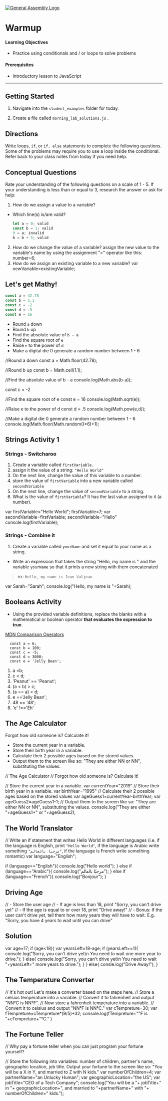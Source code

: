[![General Assembly Logo](https://camo.githubusercontent.com/1a91b05b8f4d44b5bbfb83abac2b0996d8e26c92/687474703a2f2f692e696d6775722e636f6d2f6b6538555354712e706e67)](https://generalassemb.ly)

# Warmup

#### Learning Objectives

- Practice using conditionals and / or loops to solve problems

#### Prerequisites

- Introductory lesson to JavaScript

---

## Getting Started

1. Navigate into the `student_examples` folder for today.

2. Create a file called `morning_lab_solutions.js` .



## Directions
Write loops, `if`, or `if, else` statements to complete the following questions. Some of the problems may require you to use a loop inside the conditional. Refer back to your class notes from today if you need help.

## Conceptual Questions

Rate your understanding of the following questions on a scale of 1 - 5. If your understanding is less than or equal to 3, research the answer or ask for help:

1. How do we assign a value to a variable?
  - Which line(s) is/are valid?

    ```js
    let a = 0; valid
    const b = 1; valid
    9 = a; invalid
    b = b + 5; valid
    ```

2. How do we change the value of a variable?
assign the new value to the variable's name by using the assignment "=" operator like this:
number=6;
3. How do we assign an existing variable to a new variable?
var newVariable=existingVariable;

## Let's get Mathy!

```js
const a = 42.78
const b = 1.1
const c = -2
const d = .5
const e = 16
```

- Round `a` down
- Round `b` up
- Find the absolute value of `b - a`
- Find the square root of `e`
- Raise `e` to the power of `d`
- Make a digital die 0 generate a random number between 1 - 6 

//Round a down
const a = Math.floor(42.78);

//Round b up
const b = Math.ceil(1.1);

//Find the absolute value of b - a
console.log(Math.abs(b-a));

const c = -2

//Find the square root of e
const e = 16
console.log(Math.sqrt(e));

//Raise e to the power of d
const d = .5
console.log(Math.pow(e,d));

//Make a digital die 0 generate a random number between 1 - 6
console.log(Math.floor(Math.random()*6)+1);

## Strings Activity 1

### Strings - Switcharoo
1. Create a variable called `firstVariable`.
1. assign it the value of a string: `"Hello World"`
1. On the next line, change the value of this variable to a number.
1. store the value of `firstVariable` into a new variable called `secondVariable`
1. On the next line, change the value of `secondVariable` to a string.
1. What is the value of `firstVariable`? It has the last value assigned to it (a number).

var firstVariable="Hello World";
firstVariable=7;
var secondVariable=firstVariable;
secondVariable="Hello"
console.log(firstVariable);

### Strings - Combine it
1. Create a variable called `yourName` and set it equal to your name as a string.
  - Write an expression that takes the string "Hello, my name is " and the variable `yourName` so that it prints a new string with them concatenated

>ex: `Hello, my name is Jean Valjean`

var Sarah="Sarah";
console.log("Hello, my name is "+Sarah);

## Booleans Activity
- Using the provided variable definitions, replace the blanks with a mathematical or boolean operator **that evaluates the expression to true**.

[MDN Comparison Operators](https://developer.mozilla.org/en-US/docs/Web/JavaScript/Reference/Operators/Comparison_Operators)

```
  const a = 6;
  const b = 100;
  const c = -5;
  const d = 3000;
  const e = 'Jelly Bean';
```

1.  a <b;
1.  c < d;
1.  'Peanut' == 'Peanut';
1.  (a < b) > c;
1.  (a == a) < d;
1.  e =='Jelly Bean';
1.  48 == '48';
1. 'e' !=='Eh'

## The Age Calculator

Forgot how old someone is? Calculate it!

- Store the current year in a variable.
- Store their birth year in a variable.
- Calculate their 2 possible ages based on the stored values.
- Output them to the screen like so: "They are either NN or NN", substituting the values.

// The Age Calculator
// Forgot how old someone is? Calculate it!

// Store the current year in a variable.
var currentYear="2019"
// Store their birth year in a variable.
var birthYear="1995"
// Calculate their 2 possible ages based on the stored values
var ageGuess1=currentYear-birthYear;
var ageGuess2=ageGuess1-1;
// Output them to the screen like so: "They are either NN or NN", substituting the values.
console.log("They are either "+ageGuess1+" or "+ageGuess2);

## The World Translator
// Write an if statement that writes Hello World in different languages (i.e. if the language is English, print `"Hello World"`, if the language is Arabic write something `"مرحبا بالعالم"`, if the language is French write something romantic)
var language="English";

if (language=="English"){
  console.log("Hello world");
}
else if (language=="Arabic"){
  console.log("مرحبًا بالعالم");
}
else if (language=="French"){
  console.log("Bonjour");
}

 ## Driving Age
// - Store the user age
// - If age is less than 18, print "Sorry, you can't drive yet"
// - If the age is equal to or over 18, print "Drive away!"
// - Bonus: If the user can't drive yet, tell them how many years they will have to wait. E.g. "Sorry, you have 4 years to wait until you can drive"

 ## Solution
var age=17;
if (age<18){
  var yearsLeft=18-age;
  if (yearsLeft==1){
  console.log("Sorry, you can't drive yet\n You need to wait one more year to drive.");
  }
  else{
      console.log("Sorry, you can't drive yet\n You need to wait "+yearsLeft+" more years to drive.");
  }
}
else{
  consle.log("Drive Away!");
}

## The Temperature Converter
// It's hot out! Let's make a converter based on the steps here.
// Store a celsius temperature into a variable.
// Convert it to fahrenheit and output "NN°C is NN°F".
// Now store a fahrenheit temperature into a variable.
// Convert it to celsius and output "NN°F is NN°C."
var cTempreture=30;
var fTempreture=cTempreture*(9/5)+32;
console.log(fTempreture+"°F is "+cTempreture+"°C." )

## The Fortune Teller
// Why pay a fortune teller when you can just program your fortune yourself?

// Store the following into variables: number of children, partner's name, geographic location, job title. Output your fortune to the screen like so: "You will be a X in Y, and married to Z with N kids."
var numberOfChildren=4;
var partnerName="an Unlucky Human";
var geographicLocation="the US";
var jobTitle="CEO of a Tech Company";
console.log("You will be a "+ jobTitle+" in "+ geographicLocation+", and married to "+partnerName+" with "+ numberOfChildren+" kids.");
